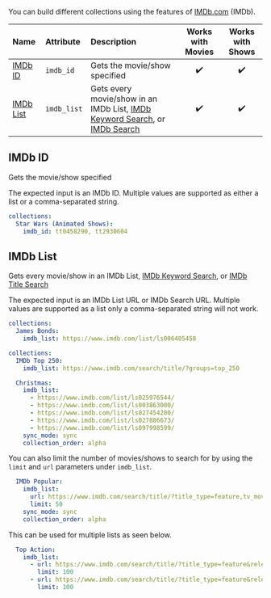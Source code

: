 You can build different collections using the features of [IMDb.com](https://www.imdb.com/) (IMDb).

| Name | Attribute | Description | Works with Movies | Works with Shows |
| :--- | :--- | :--- | :---: | :---: |
| [IMDb ID](#imdb-id) | `imdb_id` | Gets the movie/show specified | :heavy_check_mark: | :heavy_check_mark: |
| [IMDb List](#imdb-list) | `imdb_list` | Gets every movie/show in an IMDb List, [IMDb Keyword Search](https://www.imdb.com/search/keyword/?pf_rd_m=A2FGELUUNOQJNL&pf_rd_p=7846868c-8414-4178-8f43-9ad6b2ef0baf&pf_rd_r=113PC657K74Y1A7GJ5WY&pf_rd_s=center-1&pf_rd_t=15051&pf_rd_i=moka&ref_=kw_1&sort=moviemeter,asc&mode=detail&page=1), or [IMDb Search](https://www.imdb.com/search/title/) | :heavy_check_mark: | :heavy_check_mark: |

## IMDb ID
Gets the movie/show specified

The expected input is an IMDb ID. Multiple values are supported as either a list or a comma-separated string.

```yaml
collections:
  Star Wars (Animated Shows):
    imdb_id: tt0458290, tt2930604
```

## IMDb List
Gets every movie/show in an IMDb List, [IMDb Keyword Search](https://www.imdb.com/search/keyword/?pf_rd_m=A2FGELUUNOQJNL&pf_rd_p=7846868c-8414-4178-8f43-9ad6b2ef0baf&pf_rd_r=113PC657K74Y1A7GJ5WY&pf_rd_s=center-1&pf_rd_t=15051&pf_rd_i=moka&ref_=kw_1&sort=moviemeter,asc&mode=detail&page=1), or [IMDb Title Search](https://www.imdb.com/search/title/)

The expected input is an IMDb List URL or IMDb Search URL. Multiple values are supported as a list only a comma-separated string will not work.

```yaml
collections:
  James Bonds:
    imdb_list: https://www.imdb.com/list/ls006405458
```
```yaml
collections:
  IMDb Top 250:
    imdb_list: https://www.imdb.com/search/title/?groups=top_250
```
```yaml
  Christmas:
    imdb_list:
      - https://www.imdb.com/list/ls025976544/
      - https://www.imdb.com/list/ls003863000/
      - https://www.imdb.com/list/ls027454200/
      - https://www.imdb.com/list/ls027886673/
      - https://www.imdb.com/list/ls097998599/
    sync_mode: sync
    collection_order: alpha
```

You can also limit the number of movies/shows to search for by using the `limit` and `url` parameters under `imdb_list`.

```yaml
  IMDb Popular:
    imdb_list:
      url: https://www.imdb.com/search/title/?title_type=feature,tv_movie,documentary,short
      limit: 50
    sync_mode: sync
    collection_order: alpha
```

This can be used for multiple lists as seen below.

```yaml
  Top Action:
    imdb_list:
      - url: https://www.imdb.com/search/title/?title_type=feature&release_date=1990-01-01,&user_rating=5.0,10.0&num_votes=100000,&genres=action
        limit: 100
      - url: https://www.imdb.com/search/title/?title_type=feature&release_date=1990-01-01,&user_rating=5.0,10.0&num_votes=100000,&genres=action&sort=user_rating,desc
        limit: 100
```
